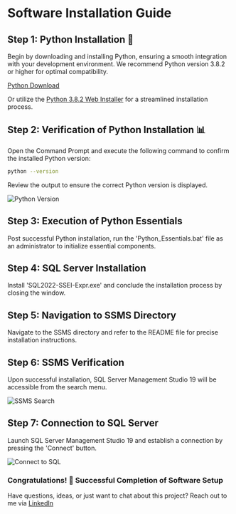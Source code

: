 # Software Installation Guide

## Step 1: Python Installation 🐍

Begin by downloading and installing Python, ensuring a smooth integration with your development environment. We recommend Python version 3.8.2 or higher for optimal compatibility.

[Python Download](https://www.python.org/downloads/)

Or utilize the [Python 3.8.2 Web Installer](https://www.python.org/ftp/python/3.8.2/python-3.8.2-webinstall.exe) for a streamlined installation process.

## Step 2: Verification of Python Installation 📊

Open the Command Prompt and execute the following command to confirm the installed Python version:

```bash
python --version
```

Review the output to ensure the correct Python version is displayed.

![Python Version](https://github.com/SumitBana/Hospital_Management_MSSQL_CLI/assets/142825429/39b9f4d8-5f25-4966-96a3-4df36fa12d2b)

## Step 3: Execution of Python Essentials 

Post successful Python installation, run the 'Python_Essentials.bat' file as an administrator to initialize essential components.

## Step 4: SQL Server Installation 

Install 'SQL2022-SSEI-Expr.exe' and conclude the installation process by closing the window.

## Step 5: Navigation to SSMS Directory 

Navigate to the SSMS directory and refer to the README file for precise installation instructions.

## Step 6: SSMS Verification 

Upon successful installation, SQL Server Management Studio 19 will be accessible from the search menu.

![SSMS Search](https://github.com/SumitBana/Hospital_Management_MSSQL_CLI/assets/142825429/94ef8f64-21f6-44b3-9f8d-e6ea9ec3f2a0)

## Step 7: Connection to SQL Server 

Launch SQL Server Management Studio 19 and establish a connection by pressing the 'Connect' button.

![Connect to SQL](https://github.com/SumitBana/Hospital_Management_MSSQL_CLI/assets/142825429/a8f491f7-a59e-4882-80bd-a255a2723e7b)

### Congratulations! 🎉 Successful Completion of Software Setup

Have questions, ideas, or just want to chat about this project? Reach out to me via [LinkedIn](https://www.linkedin.com/in/sumit-saha-a13132289/)
